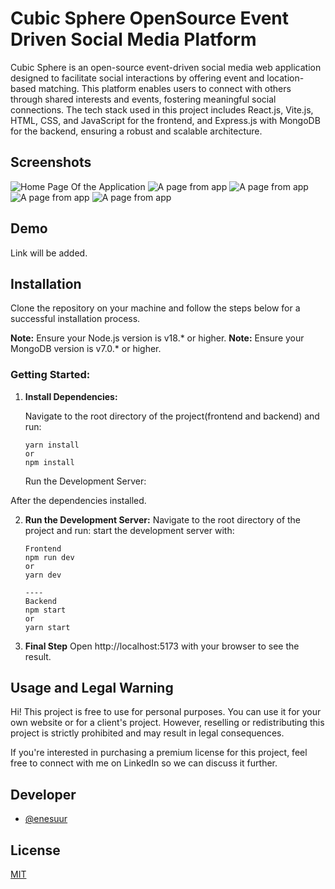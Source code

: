 # Cubic Sphere OpenSource Event Driven Social Media Platform

Cubic Sphere is an open-source event-driven social media web application designed to facilitate social interactions by offering event and location-based matching. This platform enables users to connect with others through shared interests and events, fostering meaningful social connections. The tech stack used in this project includes React.js, Vite.js, HTML, CSS, and JavaScript for the frontend, and Express.js with MongoDB for the backend, ensuring a robust and scalable architecture.

## Screenshots

![Home Page Of the Application](https://i.hizliresim.com/tds12ao.png)
![A page from app](https://i.hizliresim.com/k7i7xdr.png)
![A page from app](https://i.hizliresim.com/3skbjiw.png)
![A page from app](https://i.hizliresim.com/8hl7b32.png)
![A page from app](https://i.hizliresim.com/k7rwqze.png)



## Demo
Link will be added.

## Installation

Clone the repository on your machine and follow the steps below for a successful installation process.

**Note:** Ensure your Node.js version is v18.\* or higher.
**Note:** Ensure your MongoDB version is v7.0.\* or higher.

### Getting Started:

1. **Install Dependencies:**

   Navigate to the root directory of the project(frontend and backend) and run:

   ```
   yarn install
   or
   npm install
   ```

   Run the Development Server:

After the dependencies installed.

2. **Run the Development Server:**
   Navigate to the root directory of the project and run: start the development server with:

   ```
   Frontend
   npm run dev
   or
   yarn dev

   ----
   Backend
   npm start
   or
   yarn start
   ```

3. **Final Step**
   Open http://localhost:5173 with your browser to see the result.


## Usage and Legal Warning

Hi! This project is free to use for personal purposes. You can use it for your own website or for a client's project. However, reselling or redistributing this project is strictly prohibited and may result in legal consequences.

If you're interested in purchasing a premium license for this project, feel free to connect with me on LinkedIn so we can discuss it further.

## Developer

- [@enesuur](https://www.github.com/enesuur)






## License

[MIT](https://choosealicense.com/licenses/mit/)

